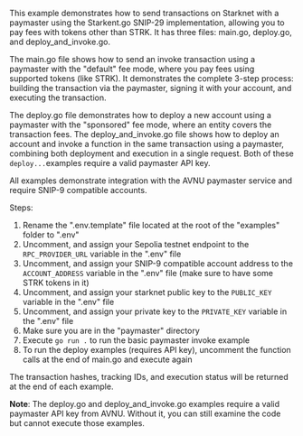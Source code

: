 This example demonstrates how to send transactions on Starknet with a paymaster using the Starkent.go SNIP-29 implementation, allowing you to pay fees with tokens other than STRK.
It has three files: main.go, deploy.go, and deploy_and_invoke.go.

The main.go file shows how to send an invoke transaction using a paymaster with the "default" fee mode, where you pay fees using supported tokens (like STRK). It demonstrates the complete 3-step process: building the transaction via the paymaster, signing it with your account, and executing the transaction.

The deploy.go file demonstrates how to deploy a new account using a paymaster with the "sponsored" fee mode, where an entity covers the transaction fees.
The deploy_and_invoke.go file shows how to deploy an account and invoke a function in the same transaction using a paymaster, combining both deployment and execution in a single request.
Both of these `deploy...`examples require a valid paymaster API key.

All examples demonstrate integration with the AVNU paymaster service and require SNIP-9 compatible accounts.

Steps:
1. Rename the ".env.template" file located at the root of the "examples" folder to ".env"
2. Uncomment, and assign your Sepolia testnet endpoint to the `RPC_PROVIDER_URL` variable in the ".env" file
3. Uncomment, and assign your SNIP-9 compatible account address to the `ACCOUNT_ADDRESS` variable in the ".env" file (make sure to have some STRK tokens in it)
4. Uncomment, and assign your starknet public key to the `PUBLIC_KEY` variable in the ".env" file
5. Uncomment, and assign your private key to the `PRIVATE_KEY` variable in the ".env" file
6. Make sure you are in the "paymaster" directory
7. Execute `go run .` to run the basic paymaster invoke example
8. To run the deploy examples (requires API key), uncomment the function calls at the end of main.go and execute again

The transaction hashes, tracking IDs, and execution status will be returned at the end of each example.

**Note**: The deploy.go and deploy_and_invoke.go examples require a valid paymaster API key from AVNU. Without it, you can still examine the code but cannot execute those examples.